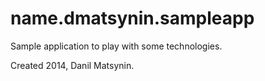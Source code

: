 name.dmatsynin.sampleapp
=========

Sample application to play with some technologies.

Created 2014, Danil Matsynin.
